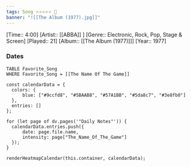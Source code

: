 ```yaml
---
tags: Song ⭐⭐⭐⭐⭐ 💛
banner: "![[The Album (1977).jpg]]"
---
```

[Time:: 4:00]
[Artist:: [[ABBA]] ]
[Genre:: Electronic, Rock, Pop, Stage & Screen]
[Played:: 21]
[Album:: [[The Album (1977)]]]
[Year:: 1977]
### Dates
````dataview
TABLE Favorite_Song
WHERE Favorite_Song = [[The Name Of The Game]]
````

  ```dataviewjs
const calendarData = { 
	colors: { 
		blue: ["#9ccfd8", "#5BAAB8", "#57A1BB", "#5da8c7", "#3e8fb0"] 
	}, 
	entries: [] 
}; 

for (let page of dv.pages('"Daily Notes"')) { 
	calendarData.entries.push({ 
		date: page.file.name, 
		intensity: page["The_Name_Of_The_Game"]
	}); 
} 

renderHeatmapCalendar(this.container, calendarData);
```
